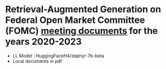 # Retrieval-Augmented Generation on Federal Open Market Committee (FOMC) [meeting documents](https://www.federalreserve.gov/monetarypolicy/fomccalendars.htm) for the years 2020-2023

* LL Model : HuggingFaceH4/zephyr-7b-beta
* Local documents in pdf

